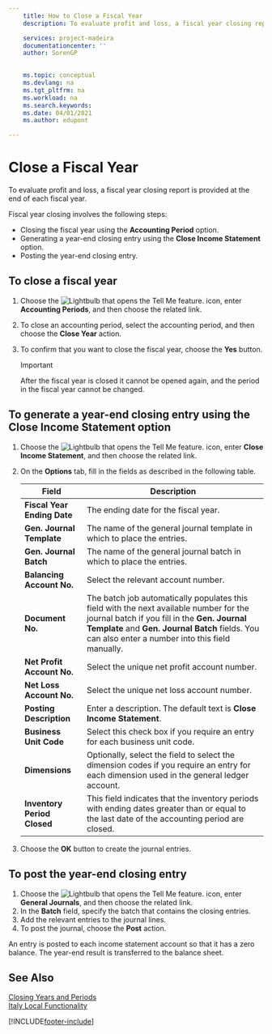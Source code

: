 ```yaml
---
    title: How to Close a Fiscal Year
    description: To evaluate profit and loss, a fiscal year closing report is provided at the end of each fiscal year.

    services: project-madeira 
    documentationcenter: ''
    author: SorenGP

    
    ms.topic: conceptual
    ms.devlang: na
    ms.tgt_pltfrm: na
    ms.workload: na
    ms.search.keywords:
    ms.date: 04/01/2021
    ms.author: edupont

---
```

# Close a Fiscal Year
To evaluate profit and loss, a fiscal year closing report is provided at the end of each fiscal year.  

Fiscal year closing involves the following steps:  

- Closing the fiscal year using the **Accounting Period** option.  
- Generating a year-end closing entry using the **Close Income Statement** option.  
- Posting the year-end closing entry.  

## To close a fiscal year  

1.  Choose the ![Lightbulb that opens the Tell Me feature.](../../media/ui-search/search_small.png "Tell me what you want to do") icon, enter **Accounting Periods**, and then choose the related link.  
2.  To close an accounting period, select the accounting period, and then choose the **Close Year** action.  
3.  To confirm that you want to close the fiscal year, choose the **Yes** button.  

    > [!IMPORTANT]  
    >  After the fiscal year is closed it cannot be opened again, and the period in the fiscal year cannot be changed.  

## To generate a year-end closing entry using the Close Income Statement option  

1.  Choose the ![Lightbulb that opens the Tell Me feature.](../../media/ui-search/search_small.png "Tell me what you want to do") icon, enter **Close Income Statement**, and then choose the related link.  
2.  On the **Options** tab, fill in the fields as described in the following table.  

    |Field|Description|  
    |---------------------------------|---------------------------------------|  
    |**Fiscal Year Ending Date**|The ending date for the fiscal year.|  
    |**Gen. Journal Template**|The name of the general journal template in which to place the entries.|  
    |**Gen. Journal Batch**|The name of the general journal batch in which to place the entries.|  
    |**Balancing Account No.**|Select the relevant account number.|  
    |**Document No.**|The batch job automatically populates this field with the next available number for the journal batch if you fill in the **Gen. Journal Template** and **Gen. Journal Batch** fields. You can also enter a number into this field manually.|  
    |**Net Profit Account No.**|Select the unique net profit account number.|  
    |**Net Loss Account No.**|Select the unique net loss account number.|  
    |**Posting Description**|Enter a description. The default text is **Close Income Statement**.|  
    |**Business Unit Code**|Select this check box if you require an entry for each business unit code.|  
    |**Dimensions**|Optionally, select the field to select the dimension codes if you require an entry for each dimension used in the general ledger account.|  
    |**Inventory Period Closed**|This field indicates that the inventory periods with ending dates greater than or equal to the last date of the accounting period are closed.|  

3.  Choose the **OK**  button to create the journal entries.  

## To post the year-end closing entry  

1.  Choose the ![Lightbulb that opens the Tell Me feature.](../../media/ui-search/search_small.png "Tell me what you want to do") icon, enter **General Journals**, and then choose the related link.  
2.  In the **Batch** field, specify the batch that contains the closing entries.  
3.  Add the relevant entries to the journal lines.  
4.  To post the journal, choose the **Post** action.  

An entry is posted to each income statement account so that it has a zero balance. The year-end result is transferred to the balance sheet.  

## See Also  
 [Closing Years and Periods](../../year-close-years-periods.md)   
 [Italy Local Functionality](italy-local-functionality.md)


[!INCLUDE[footer-include](../../includes/footer-banner.md)]